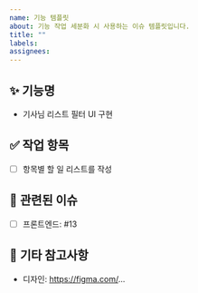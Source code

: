 ```yaml
---
name: 기능 템플릿
about: 기능 작업 세분화 시 사용하는 이슈 템플릿입니다.
title: ""
labels: 
assignees: 
---
```


## ✨ 기능명
- 기사님 리스트 필터 UI 구현

## ✅ 작업 항목
- [ ] 항목별 할 일 리스트를 작성

## 🔗 관련된 이슈
- [ ] 프론트엔드: #13

## 📎 기타 참고사항
- 디자인: https://figma.com/...